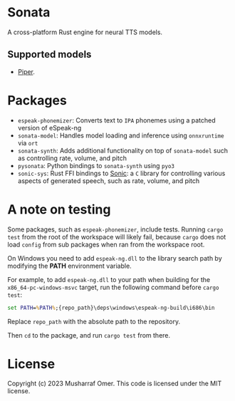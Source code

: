 # Sonata

A cross-platform Rust engine for neural TTS models.


## Supported models

* [Piper](https://github.com/rhasspy/piper).


# Packages

- `espeak-phonemizer`: Converts text to `IPA` phonemes using a patched version of eSpeak-ng
- `sonata-model`: Handles model loading and inference using `onnxruntime` via `ort`
- `sonata-synth`: Adds additional functionality on top of `sonata-model` such as controlling rate, volume, and pitch
- `pysonata`: Python bindings to `sonata-synth` using `pyo3`
- `sonic-sys`: Rust FFI bindings to [Sonic](https://github.com/waywardgeek/sonic): a `C` library for controlling various aspects of generated speech, such as rate, volume, and pitch

# A note on testing

Some packages, such as `espeak-phonemizer`, include tests. Running `cargo test` from the root of the workspace will likely fail, because `cargo` does not load `config` from sub packages when ran from the workspace root.

On Windows you need to add `espeak-ng.dll` to the library search path by modifying the **PATH** environment variable.

For example, to add `espeak-ng.dll` to your path when building for the `x86_64-pc-windows-msvc` target, run the following command before `cargo test`:

```cmd
set PATH=%PATH%;{repo_path}\deps\windows\espeak-ng-build\i686\bin
```

Replace `repo_path` with the absolute path to the repository.

Then `cd` to the package, and run `cargo test` from there.

# License

Copyright (c) 2023 Musharraf Omer. This code is licensed under the  MIT license.

